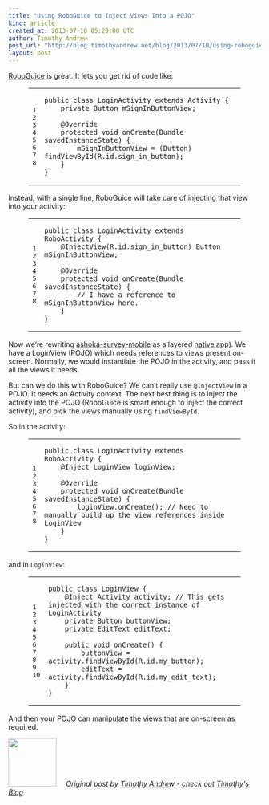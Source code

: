 ```yaml
---
title: "Using RoboGuice to Inject Views Into a POJO"
kind: article
created_at: 2013-07-10 05:20:00 UTC
author: Timothy Andrew
post_url: "http://blog.timothyandrew.net/blog/2013/07/10/using-roboguice-to-inject-views-into-a-pojo/"
layout: post
---
```

<p><a href="https://github.com/roboguice/roboguice">RoboGuice</a> is great. It lets you get rid of code like:</p>

<figure class='code'><figcaption><span></span></figcaption><div class="highlight"><table><tr><td class="gutter"><pre class="line-numbers"><span class='line-number'>1</span>
<span class='line-number'>2</span>
<span class='line-number'>3</span>
<span class='line-number'>4</span>
<span class='line-number'>5</span>
<span class='line-number'>6</span>
<span class='line-number'>7</span>
<span class='line-number'>8</span>
</pre></td><td class='code'><pre><code class='java'><span class='line'><span class="kd">public</span> <span class="kd">class</span> <span class="nc">LoginActivity</span> <span class="kd">extends</span> <span class="n">Activity</span> <span class="o">{</span>
</span><span class='line'>    <span class="kd">private</span> <span class="n">Button</span> <span class="n">mSignInButtonView</span><span class="o">;</span>
</span><span class='line'>
</span><span class='line'>    <span class="nd">@Override</span>
</span><span class='line'>    <span class="kd">protected</span> <span class="kt">void</span> <span class="nf">onCreate</span><span class="o">(</span><span class="n">Bundle</span> <span class="n">savedInstanceState</span><span class="o">)</span> <span class="o">{</span>
</span><span class='line'>        <span class="n">mSignInButtonView</span> <span class="o">=</span> <span class="o">(</span><span class="n">Button</span><span class="o">)</span> <span class="n">findViewById</span><span class="o">(</span><span class="n">R</span><span class="o">.</span><span class="na">id</span><span class="o">.</span><span class="na">sign_in_button</span><span class="o">);</span>
</span><span class='line'>    <span class="o">}</span>
</span><span class='line'><span class="o">}</span>
</span></code></pre></td></tr></table></div></figure>


<p>Instead, with a single line, RoboGuice will take care of injecting that view into your activity:</p>

<figure class='code'><figcaption><span></span></figcaption><div class="highlight"><table><tr><td class="gutter"><pre class="line-numbers"><span class='line-number'>1</span>
<span class='line-number'>2</span>
<span class='line-number'>3</span>
<span class='line-number'>4</span>
<span class='line-number'>5</span>
<span class='line-number'>6</span>
<span class='line-number'>7</span>
<span class='line-number'>8</span>
</pre></td><td class='code'><pre><code class='java'><span class='line'><span class="kd">public</span> <span class="kd">class</span> <span class="nc">LoginActivity</span> <span class="kd">extends</span> <span class="n">RoboActivity</span> <span class="o">{</span>
</span><span class='line'>    <span class="nd">@InjectView</span><span class="o">(</span><span class="n">R</span><span class="o">.</span><span class="na">id</span><span class="o">.</span><span class="na">sign_in_button</span><span class="o">)</span> <span class="n">Button</span> <span class="n">mSignInButtonView</span><span class="o">;</span>
</span><span class='line'>
</span><span class='line'>    <span class="nd">@Override</span>
</span><span class='line'>    <span class="kd">protected</span> <span class="kt">void</span> <span class="nf">onCreate</span><span class="o">(</span><span class="n">Bundle</span> <span class="n">savedInstanceState</span><span class="o">)</span> <span class="o">{</span>
</span><span class='line'>        <span class="c1">// I have a reference to mSignInButtonView here.</span>
</span><span class='line'>    <span class="o">}</span>
</span><span class='line'><span class="o">}</span>
</span></code></pre></td></tr></table></div></figure>


<p>Now we&#8217;re rewriting <a href="http://github.com/nilenso/ashoka-survey-mobile">ashoka-survey-mobile</a> as a layered <a href="(http://github.com/nilenso/ashoka-survey-mobile-native">native app</a>).
We have a LoginView (POJO) which needs references to views present on-screen. Normally, we would instantiate the POJO in the activity, and pass it all the views it needs.</p>

<p>But can we do this with RoboGuice? We can&#8217;t really use <code>@InjectView</code> in a POJO. It needs an Activity context.
The next best thing is to inject the activity into the POJO (RoboGuice is smart enough to inject the correct activity), and pick the views manually using <code>findViewById</code>.</p>

<p>So in the activity:</p>

<figure class='code'><figcaption><span></span></figcaption><div class="highlight"><table><tr><td class="gutter"><pre class="line-numbers"><span class='line-number'>1</span>
<span class='line-number'>2</span>
<span class='line-number'>3</span>
<span class='line-number'>4</span>
<span class='line-number'>5</span>
<span class='line-number'>6</span>
<span class='line-number'>7</span>
<span class='line-number'>8</span>
</pre></td><td class='code'><pre><code class='java'><span class='line'><span class="kd">public</span> <span class="kd">class</span> <span class="nc">LoginActivity</span> <span class="kd">extends</span> <span class="n">RoboActivity</span> <span class="o">{</span>
</span><span class='line'>    <span class="nd">@Inject</span> <span class="n">LoginView</span> <span class="n">loginView</span><span class="o">;</span>
</span><span class='line'>
</span><span class='line'>    <span class="nd">@Override</span>
</span><span class='line'>    <span class="kd">protected</span> <span class="kt">void</span> <span class="nf">onCreate</span><span class="o">(</span><span class="n">Bundle</span> <span class="n">savedInstanceState</span><span class="o">)</span> <span class="o">{</span>
</span><span class='line'>        <span class="n">loginView</span><span class="o">.</span><span class="na">onCreate</span><span class="o">();</span> <span class="c1">// Need to manually build up the view references inside LoginView</span>
</span><span class='line'>    <span class="o">}</span>
</span><span class='line'><span class="o">}</span>
</span></code></pre></td></tr></table></div></figure>


<p>and in <code>LoginView</code>:</p>

<figure class='code'><figcaption><span></span></figcaption><div class="highlight"><table><tr><td class="gutter"><pre class="line-numbers"><span class='line-number'>1</span>
<span class='line-number'>2</span>
<span class='line-number'>3</span>
<span class='line-number'>4</span>
<span class='line-number'>5</span>
<span class='line-number'>6</span>
<span class='line-number'>7</span>
<span class='line-number'>8</span>
<span class='line-number'>9</span>
<span class='line-number'>10</span>
</pre></td><td class='code'><pre><code class='java'><span class='line'><span class="kd">public</span> <span class="kd">class</span> <span class="nc">LoginView</span> <span class="o">{</span>
</span><span class='line'>    <span class="nd">@Inject</span> <span class="n">Activity</span> <span class="n">activity</span><span class="o">;</span> <span class="c1">// This gets injected with the correct instance of LoginActivity</span>
</span><span class='line'>    <span class="kd">private</span> <span class="n">Button</span> <span class="n">buttonView</span><span class="o">;</span>
</span><span class='line'>    <span class="kd">private</span> <span class="n">EditText</span> <span class="n">editText</span><span class="o">;</span>
</span><span class='line'>
</span><span class='line'>    <span class="kd">public</span> <span class="kt">void</span> <span class="nf">onCreate</span><span class="o">()</span> <span class="o">{</span>
</span><span class='line'>        <span class="n">buttonView</span> <span class="o">=</span> <span class="n">activity</span><span class="o">.</span><span class="na">findViewById</span><span class="o">(</span><span class="n">R</span><span class="o">.</span><span class="na">id</span><span class="o">.</span><span class="na">my_button</span><span class="o">);</span>
</span><span class='line'>        <span class="n">editText</span> <span class="o">=</span> <span class="n">activity</span><span class="o">.</span><span class="na">findViewById</span><span class="o">(</span><span class="n">R</span><span class="o">.</span><span class="na">id</span><span class="o">.</span><span class="na">my_edit_text</span><span class="o">);</span>
</span><span class='line'>    <span class="o">}</span>
</span><span class='line'><span class="o">}</span>
</span></code></pre></td></tr></table></div></figure>


<p>And then your POJO can manipulate the views that are on-screen as required.</p>
<div class="author">
  <img src="http://nilenso.com/images/alumni/tim.webp" style="width: 96px; height: 96;">
  <span style=" padding: 32px 15px;">
    <i>Original post by <a href="http://twitter.com/timothyandrew">Timothy Andrew</a> - check out <a href="http://blog.timothyandrew.net/">Timothy&#39;s Blog</a></i>
  </span>
</div>
